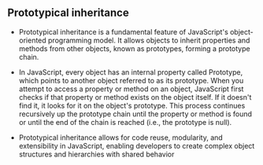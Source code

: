 ## Prototypical inheritance
- Prototypical inheritance is a fundamental feature of JavaScript's object-oriented programming model. It allows objects to inherit properties and methods from other objects, known as prototypes, forming a prototype chain.
  
- In JavaScript, every object has an internal property called Prototype, which points to another object referred to as its prototype. When you attempt to access a property or method on an object, JavaScript first checks if that property or method exists on the object itself. If it doesn't find it, it looks for it on the object's prototype. This process continues recursively up the prototype chain until the property or method is found or until the end of the chain is reached (i.e., the prototype is null).

- Prototypical inheritance allows for code reuse, modularity, and extensibility in JavaScript, enabling developers to create complex object structures and hierarchies with shared behavior